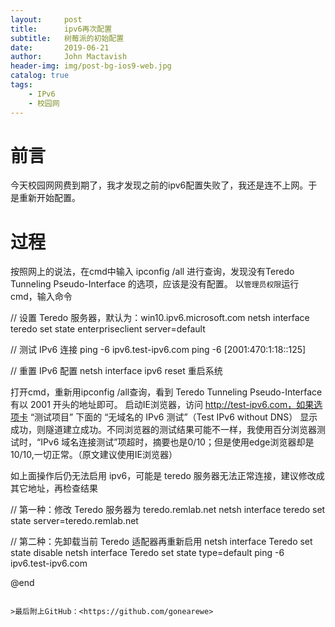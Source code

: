 ```yaml
---
layout:     post
title:      ipv6再次配置
subtitle:   树莓派的初始配置
date:       2019-06-21
author:     John Mactavish
header-img: img/post-bg-ios9-web.jpg
catalog: true
tags:
    - IPv6
    - 校园网
---
```

# 前言
今天校园网网费到期了，我才发现之前的ipv6配置失败了，我还是连不上网。于是重新开始配置。

# 过程
按照网上的说法，在cmd中输入
ipconfig /all
进行查询，发现没有Teredo Tunneling Pseudo-Interface 的选项，应该是没有配置。
以```管理员权限```运行cmd，输入命令

// 设置 Teredo 服务器，默认为：win10.ipv6.microsoft.com
netsh interface teredo set state enterpriseclient server=default
 
// 测试 IPv6 连接
ping -6 ipv6.test-ipv6.com
ping -6 [2001:470:1:18::125]

// 重置 IPv6 配置
netsh interface ipv6 reset
重启系统

打开cmd，重新用ipconfig /all查询，看到 Teredo Tunneling Pseudo-Interface 有以 2001 开头的地址即可。 启动IE浏览器，访问 http://test-ipv6.com，如果选项卡 “测试项目” 下面的 “无域名的 IPv6 测试”（Test IPv6 without DNS） 显示成功，则隧道建立成功。不同浏览器的测试结果可能不一样，我使用百分浏览器测试时，“IPv6 域名连接测试”项超时，摘要也是0/10；但是使用edge浏览器却是10/10,一切正常。（原文建议使用IE浏览器）

如上面操作后仍无法启用 ipv6，可能是 teredo 服务器无法正常连接，建议修改成其它地址，再检查结果

// 第一种：修改 Teredo 服务器为 teredo.remlab.net
netsh interface teredo set state server=teredo.remlab.net

// 第二种：先卸载当前 Teredo 适配器再重新启用
netsh interface Teredo set state disable
netsh interface Teredo set state type=default
ping -6 ipv6.test-ipv6.com





@end

```

>最后附上GitHub：<https://github.com/gonearewe>
